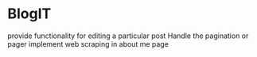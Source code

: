 # BlogIT
provide functionality for editing a particular post
Handle the pagination or pager
implement web scraping in about me page